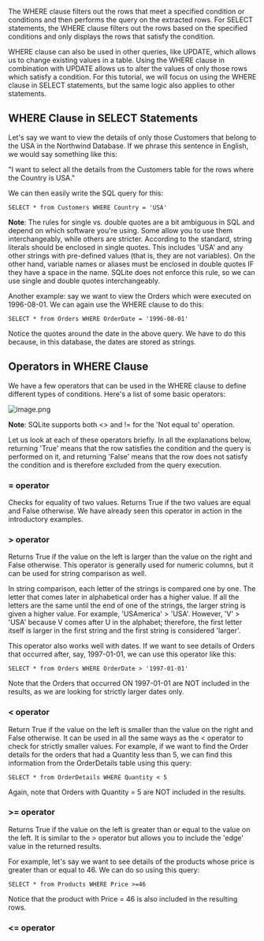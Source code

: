 The WHERE clause filters out the rows that meet a specified condition or conditions and then performs the query on the extracted rows. For SELECT statements, the WHERE clause filters out the rows based on the specified conditions and only displays the rows that satisfy the condition. 

WHERE clause can also be used in other queries, like UPDATE, which allows us to change existing values in a table. Using the WHERE clause in combination with UPDATE allows us to alter the values of only those rows which satisfy a condition. For this tutorial, we will focus on using the WHERE clause in SELECT statements, but the same logic also applies to other statements.

## WHERE Clause in SELECT Statements
Let's say we want to view the details of only those Customers that belong to the USA in the Northwind Database. If we phrase this sentence in English, we would say something like this:

"I want to select all the details from the Customers table for the rows where the Country is USA."

We can then easily write the SQL query for this:

`SELECT * from Customers WHERE Country = 'USA'`

**Note**: The rules for single vs. double quotes are a bit ambiguous in SQL and depend on which software you're using. Some allow you to use them interchangeably, while others are stricter. According to the standard, string literals should be enclosed in single quotes. This includes 'USA' and any other strings with pre-defined values (that is, they are not variables). On the other hand, variable names or aliases must be enclosed in double quotes IF they have a space in the name. SQLite does not enforce this rule, so we can use single and double quotes interchangeably. 

Another example: say we want to view the Orders which were executed on 1996-08-01. We can again use the WHERE clause to do this:

`SELECT * from Orders WHERE OrderDate = '1996-08-01'`

Notice the quotes around the date in the above query. We have to do this because, in this database, the dates are stored as strings. 

## Operators in WHERE Clause
We have a few operators that can be used in the WHERE clause to define different types of conditions. Here's a list of some basic operators:

![image.png](https://dphi-live.s3.amazonaws.com/media_uploads/image_7092a8efc9d740f48a6e0045accf079d.png)

**Note**: SQLite supports both <> and != for the 'Not equal to' operation. 

Let us look at each of these operators briefly. In all the explanations below, returning 'True' means that the row satisfies the condition and the query is performed on it, and returning 'False' means that the row does not satisfy the condition and is therefore excluded from the query execution. 

### = operator
Checks for equality of two values. Returns True if the two values are equal and False otherwise. We have already seen this operator in action in the introductory examples.

### > operator
Returns True if the value on the left is larger than the value on the right and False otherwise. This operator is generally used for numeric columns, but it can be used for string comparison as well. 

In string comparison, each letter of the strings is compared one by one. The letter that comes later in alphabetical order has a higher value. If all the letters are the same until the end of one of the strings, the larger string is given a higher value. For example, 'USAmerica' > 'USA'. However, 'V' > 'USA' because V comes after U in the alphabet; therefore, the first letter itself is larger in the first string and the first string is considered 'larger'. 

This operator also works well with dates. If we want to see details of Orders that occurred after, say, 1997-01-01, we can use this operator like this:

`SELECT * from Orders WHERE OrderDate > '1997-01-01'`

Note that the Orders that occurred ON 1997-01-01 are NOT included in the results, as we are looking for strictly larger dates only. 

### < operator
Return True if the value on the left is smaller than the value on the right and False otherwise. It can be used in all the same ways as the < operator to check for strictly smaller values. For example, if we want to find the Order details for the orders that had a Quantity less than 5, we can find this information from the OrderDetails table using this query:

`SELECT * from OrderDetails WHERE Quantity < 5`

Again, note that Orders with Quantity = 5 are NOT included in the results. 

### >= operator
Returns True if the value on the left is greater than or equal to the value on the left. It is similar to the > operator but allows you to include the 'edge' value in the returned results. 

For example, let's say we want to see details of the products whose price is greater than or equal to 46. We can do so using this query:

`SELECT * from Products WHERE Price >=46`

Notice that the product with Price = 46 is also included in the resulting rows.

### <= operator